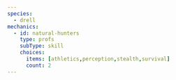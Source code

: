 ```yaml
---
species:
  - drell
mechanics:
  - id: natural-hunters
    type: profs
    subType: skill
    choices:
      items: [athletics,perception,stealth,survival]
      count: 2
---
```

